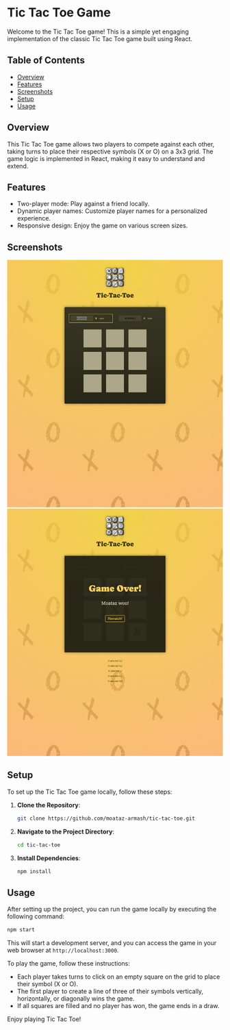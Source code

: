 # Tic Tac Toe Game

Welcome to the Tic Tac Toe game! This is a simple yet engaging implementation of the classic Tic Tac Toe game built using React.

## Table of Contents

- [Overview](#overview)
- [Features](#features)
- [Screenshots](#screenshots)
- [Setup](#setup)
- [Usage](#usage)

## Overview

This Tic Tac Toe game allows two players to compete against each other, taking turns to place their respective symbols (X or O) on a 3x3 grid. The game logic is implemented in React, making it easy to understand and extend.

## Features

- Two-player mode: Play against a friend locally.
- Dynamic player names: Customize player names for a personalized experience.
- Responsive design: Enjoy the game on various screen sizes.

## Screenshots

[![Tic Tac Toe Game Board](https://github.com/moataz-armash/tic-tac-toe/raw/main/public/tictactoe1.png)](https://tic-tac-hppvtzdde-moatazarmashs-projects.vercel.app/)
[![Tic Tac Toe Game Board](https://github.com/moataz-armash/tic-tac-toe/raw/main/public/tictactoe.png)](https://tic-tac-hppvtzdde-moatazarmashs-projects.vercel.app/)


## Setup

To set up the Tic Tac Toe game locally, follow these steps:

1. **Clone the Repository**: 

   ```bash
   git clone https://github.com/moataz-armash/tic-tac-toe.git
   ```

2. **Navigate to the Project Directory**:

   ```bash
   cd tic-tac-toe
   ```

3. **Install Dependencies**:

   ```bash
   npm install
   ```

## Usage

After setting up the project, you can run the game locally by executing the following command:

```bash
npm start
```

This will start a development server, and you can access the game in your web browser at `http://localhost:3000`.

To play the game, follow these instructions:

- Each player takes turns to click on an empty square on the grid to place their symbol (X or O).
- The first player to create a line of three of their symbols vertically, horizontally, or diagonally wins the game.
- If all squares are filled and no player has won, the game ends in a draw.

Enjoy playing Tic Tac Toe!
